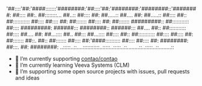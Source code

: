 '##::::'##:'####:::::::'########:'##::::'##:'########:'########::'########:
 ##:::: ##:. ##::::::::... ##..:: ##:::: ##: ##.....:: ##.... ##: ##.....::
 ##:::: ##:: ##::::::::::: ##:::: ##:::: ##: ##::::::: ##:::: ##: ##:::::::
 #########:: ##::::::::::: ##:::: #########: ######::: ########:: ######:::
 ##.... ##:: ##::::::::::: ##:::: ##.... ##: ##...:::: ##.. ##::: ##...::::
 ##:::: ##:: ##::::::::::: ##:::: ##:::: ##: ##::::::: ##::. ##:: ##:::::::
 ##:::: ##:'####:::::::::: ##:::: ##:::: ##: ########: ##:::. ##: ########:
..:::::..::....:::::::::::..:::::..:::::..::........::..:::::..::........::

- 🔭 I’m currently supporting [contao/contao](https://github.com/contao/contao)
- 🌱 I’m currently learning Veeva Systems (CLM)
- 🙌 I’m supporting some open source projects with issues, pull requests and ideas
